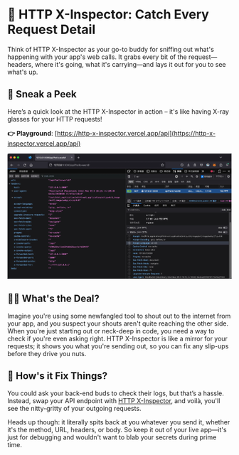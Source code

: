 # 🩻 HTTP X-Inspector: Catch Every Request Detail

Think of HTTP X-Inspector as your go-to buddy for sniffing out what's happening with your app's web calls. It grabs every bit of the request—headers, where it's going, what it's carrying—and lays it out for you to see what's up.

## 👀 Sneak a Peek

Here’s a quick look at the HTTP X-Inspector in action – it's like having X-ray glasses for your HTTP requests!

**👉 Playground**: [https://http-x-inspector.vercel.app/api](https://http-x-inspector.vercel.app/api)

![](demo.webp)

## 👨‍💻 What's the Deal?

Imagine you're using some newfangled tool to shout out to the internet from your app, and you suspect your shouts aren't quite reaching the other side. When you're just starting out or neck-deep in code, you need a way to check if you're even asking right. HTTP X-Inspector is like a mirror for your requests; it shows you what you're sending out, so you can fix any slip-ups before they drive you nuts.

## 🔧 How's it Fix Things?

You could ask your back-end buds to check their logs, but that’s a hassle. Instead, swap your API endpoint with [HTTP X-Inspector](https://http-x-inspector.vercel.app/api), and voilà, you'll see the nitty-gritty of your outgoing requests.

Heads up though: it literally spits back at you whatever you send it, whether it's the method, URL, headers, or body. So keep it out of your live app—it's just for debugging and wouldn't want to blab your secrets during prime time.
